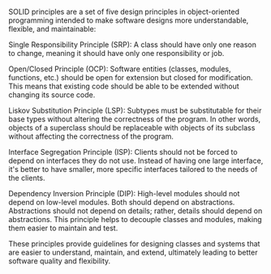 SOLID principles are a set of five design principles in object-oriented programming intended to make software designs more understandable, flexible, and maintainable:

Single Responsibility Principle (SRP): A class should have only one reason to change, meaning it should have only one responsibility or job.

Open/Closed Principle (OCP): Software entities (classes, modules, functions, etc.) should be open for extension but closed for modification. This means that existing code should be able to be extended without changing its source code.

Liskov Substitution Principle (LSP): Subtypes must be substitutable for their base types without altering the correctness of the program. In other words, objects of a superclass should be replaceable with objects of its subclass without affecting the correctness of the program.

Interface Segregation Principle (ISP): Clients should not be forced to depend on interfaces they do not use. Instead of having one large interface, it's better to have smaller, more specific interfaces tailored to the needs of the clients.

Dependency Inversion Principle (DIP): High-level modules should not depend on low-level modules. Both should depend on abstractions. Abstractions should not depend on details; rather, details should depend on abstractions. This principle helps to decouple classes and modules, making them easier to maintain and test.

These principles provide guidelines for designing classes and systems that are easier to understand, maintain, and extend, ultimately leading to better software quality and flexibility.
